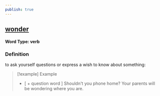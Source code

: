 ```yaml
---
publish: true
---
```

## [wonder](https://dictionary.cambridge.org/dictionary/english/wonder)

#### Word Type: verb
### Definition
to ask yourself questions or express a wish to know about something:

>[!example] Example
> - [ + question word ] Shouldn't you phone home? Your parents will be wondering where you are.
